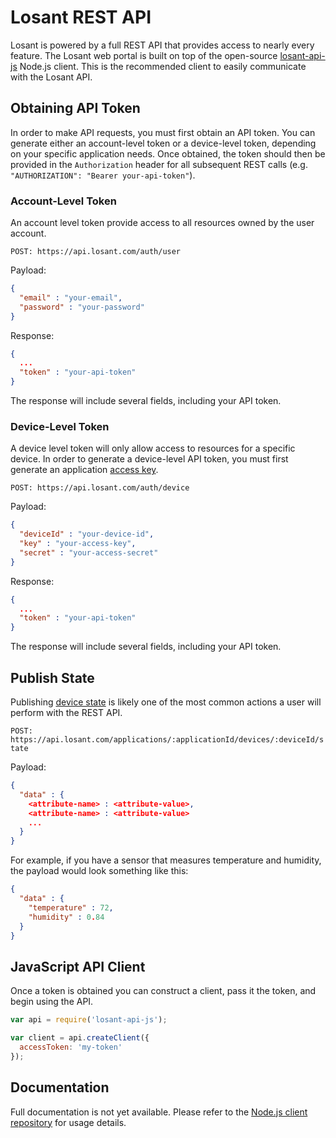 # Losant REST API

Losant is powered by a full REST API that provides access to nearly every feature. The Losant web portal is built on top of the open-source <a href="https://github.com/Losant/losant-api-js" target="_blank">losant-api-js</a> Node.js client. This is the recommended client to easily communicate with the Losant API.

## Obtaining API Token

In order to make API requests, you must first obtain an API token. You can generate either an account-level token or a device-level token, depending on your specific application needs. Once obtained, the token should then be provided in the `Authorization` header for all subsequent REST calls (e.g. `"AUTHORIZATION": "Bearer your-api-token"`).

### Account-Level Token

An account level token provide access to all resources owned by the user account.

`POST: https://api.losant.com/auth/user`

Payload:

```json
{
  "email" : "your-email",
  "password" : "your-password"
}
```

Response:

```json
{
  ...
  "token" : "your-api-token"
}
```

The response will include several fields, including your API token.

### Device-Level Token

A device level token will only allow access to resources for a specific device. In order to generate a device-level API token, you must first generate an application [access key](/applications/access-keys).

`POST: https://api.losant.com/auth/device`

Payload:

```json
{
  "deviceId" : "your-device-id",
  "key" : "your-access-key",
  "secret" : "your-access-secret"
}
```

Response:

```json
{
  ...
  "token" : "your-api-token"
}
```

The response will include several fields, including your API token.

## Publish State

Publishing [device state](/devices/state/) is likely one of the most common actions a user will perform with the REST API.

`POST: https://api.losant.com/applications/:applicationId/devices/:deviceId/state`

Payload:

```json
{
  "data" : {
    <attribute-name> : <attribute-value>,
    <attribute-name> : <attribute-value>
    ...
  }
}
```

For example, if you have a sensor that measures temperature and humidity, the payload would look something like this:

```json
{
  "data" : {
    "temperature" : 72,
    "humidity" : 0.84
  }
}
```

## JavaScript API Client

Once a token is obtained you can construct a client, pass it the token, and begin using the API.

```JavaScript
var api = require('losant-api-js');

var client = api.createClient({
  accessToken: 'my-token'
});
```

## Documentation

Full documentation is not yet available. Please refer to the <a href="https://github.com/Losant/losant-api-js" target="_blank">Node.js client repository</a> for usage details.
